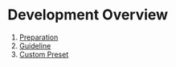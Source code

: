 # Development Overview

1. [Preparation](preparation)
2. [Guideline](guideline)
3. [Custom Preset](custom-preset)
